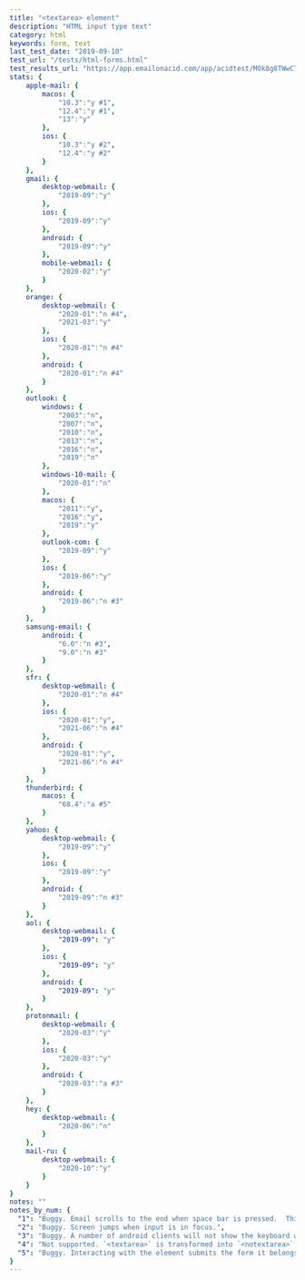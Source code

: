 ```yaml
---
title: "<textarea> element"
description: "HTML input type text"
category: html
keywords: form, text
last_test_date: "2019-09-10"
test_url: "/tests/html-forms.html"
test_results_url: "https://app.emailonacid.com/app/acidtest/MOk8g8TWwCTL4vLGrdMIgu3Vncqdxif6KlK4g8HfUV1mB/list"
stats: {
    apple-mail: {
        macos: {
            "10.3":"y #1",
            "12.4":"y #1",
            "13":"y"
        },
        ios: {
            "10.3":"y #2",
            "12.4":"y #2"
        }
    },
    gmail: {
        desktop-webmail: {
            "2019-09":"y"
        },
        ios: {
            "2019-09":"y"
        },
        android: {
            "2019-09":"y"
        },
        mobile-webmail: {
            "2020-02":"y"
        }
    },
    orange: {
        desktop-webmail: {
            "2020-01":"n #4",
            "2021-03":"y"
        },
        ios: {
            "2020-01":"n #4"
        },
        android: {
            "2020-01":"n #4"
        }
    },
    outlook: {
        windows: {
            "2003":"n",
            "2007":"n",
            "2010":"n",
            "2013":"n",
            "2016":"n",
            "2019":"n"
        },
        windows-10-mail: {
            "2020-01":"n"
        },
        macos: {
            "2011":"y",
            "2016":"y",
            "2019":"y"
        },
        outlook-com: {
            "2019-09":"y"
        },
        ios: {
            "2019-06":"y"
        },
        android: {
            "2019-06":"n #3"
        }
    },
    samsung-email: {
        android: {
            "6.0":"n #3",
            "9.0":"n #3"
        }
    },
    sfr: {
        desktop-webmail: {
            "2020-01":"n #4"
        },
        ios: {
            "2020-01":"y",
            "2021-06":"n #4"
        },
        android: {
            "2020-01":"y",
            "2021-06":"n #4"
        }
    },
    thunderbird: {
        macos: {
            "68.4":"a #5"
        }
    },
    yahoo: {
        desktop-webmail: {
            "2019-09":"y"
        },
        ios: {
            "2019-09":"y"
        },
        android: {
            "2019-09":"n #3"
        }
    },
    aol: {
        desktop-webmail: {
            "2019-09": "y"
        },
        ios: {
            "2019-09": "y"
        },
        android: {
            "2019-09": "y"
        }
    },
    protonmail: {
        desktop-webmail: {
            "2020-03":"y"
        },
        ios: {
            "2020-03":"y"
        },
        android: {
            "2020-03":"a #3"
        }
    },
    hey: {
        desktop-webmail: {
            "2020-06":"n"
        }
    },
    mail-ru: {
        desktop-webmail: {
            "2020-10":"y"
        }
    }
}
notes: ""
notes_by_num: {
  "1": "Buggy. Email scrolls to the end when space bar is pressed.  This can be fixed by wrapping the `<input>` in `<ul role=\"presentation\">`.",
  "2": "Buggy. Screen jumps when input is in focus.",
  "3": "Buggy. A number of android clients will not show the keyboard when the input is clicked.  Copy and pasting text works.",
  "4": "Not supported. `<textarea>` is transformed into `<notextarea>`.",
  "5": "Buggy. Interacting with the element submits the form it belongs in."
}
---
```

